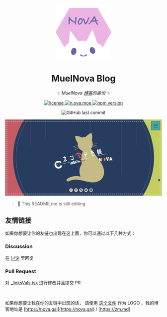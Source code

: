 <div align="center">
  <img src="src/static/img/nova-logo-par.png" width="180" height="180" alt="MuelNova - LOGO">
  <br />
</div>

<div align="center">

# MuelNova Blog

_✨ MuelNova [博客](https://nova.gal)的备份 ✨_

<p>
<a href="./LICENSE">
    <img src="https://img.shields.io/github/license/MuelNova/Muel-Nova_Blog.svg" alt="license">
</a>
<a href="https://nova.gal">
  <img alt="n.ova.moe" src="https://img.shields.io/website?down_color=lightgrey&down_message=Offline&label=nova.gal&logo=Glitch&logoColor=white&style=for-the-badge&up_color=blue&up_message=Online&url=https%3A%2F%2Fn.ova.moe">
</a>
<a href="https://www.npmjs.com/package/@docusaurus/core">
	<img src="https://img.shields.io/npm/v/@docusaurus/core.svg?style=flat" alt="npm version">
</a>
</p>

<p>
<img alt="GitHub last commit" src="https://img.shields.io/github/last-commit/MuelNova/Muel-Nova_Blog?logo=github&style=for-the-badge">
</p>

<img src="docs/image.png">

</div>

> :rocket: This README.md is still editing.

## 友情链接

如果你想要让你的友链也出现在这上面，你可以通过以下几种方式：

### Discussion

在 [讨论](discussions/#18) 里回复

### Pull Request

对 [\_linksVals.tsx](src/contents/pages/links/_linksVals.tsx) 进行修改并且提交 PR

<br />

如果你想要让我在你的友链中出现的话，
请使用 [这个文件](src/static/img/nova-logo-par.png) 作为 LOGO
，我的博客地址是 [https://nova.gal](https://nova.gal) / [https://zm.md]
